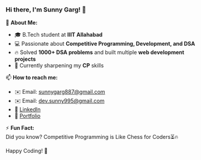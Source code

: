 

<!--
**gargpb31/gargpb31** is a ✨ _special_ ✨ repository because its `README.md` (this file) appears on your GitHub profile.

Here are some ideas to get you started:

- 🔭 I’m currently working on ...
- 🌱 I’m currently learning ...
- 👯 I’m looking to collaborate on ...
- 🤔 I’m looking for help with ...
- 💬 Ask me about ...
- 📫 How to reach me: ...
- 😄 Pronouns: ...
- ⚡ Fun fact: ...
-->
### Hi there, I'm Sunny Garg! 👋  

🚀 **About Me:**  
- 🎓 B.Tech student at **IIIT Allahabad**  
- 💻 Passionate about **Competitive Programming, Development, and DSA**  
- 🔥 Solved **1000+ DSA problems** and built multiple **web development projects**  
- 🌱 Currently sharpening my **CP** skills  

📫 **How to reach me:**  
- ✉️ Email: sunnygarg887@gmail.com
- ✉️ Email: dev.sunny995@gmail.com
- 🔗 [LinkedIn](https://www.linkedin.com/in/gargpb31/)
- 🔗 [Portfolio](https://portfolio-sunny-gargs-projects.vercel.app/)


⚡ **Fun Fact:**  
Did you know? Competitive Programming is Like Chess for Coders⏳🔥  

Happy Coding! 🚀  
